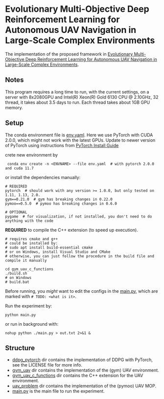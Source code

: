 # Evolutionary Multi-Objective Deep Reinforcement Learning for Autonomous UAV Navigation in Large-Scale Complex Environments

The implementation of the proposed framework in [Evolutionary Multi-Objective Deep Reinforcement Learning for Autonomous UAV Navigation in Large-Scale Complex Environments](https://doi.org/10.1145/3583131.3590446).

## Notes
This program requires a long time to run, with the current settings,
on a server with 8x2080GPU and Intel(R) Xeon(R) Gold 6130 CPU @ 2.10GHz, 32 thread,
it takes about 3.5 days to run. Each thread takes about 1GB GPU memory.

## Setup

The conda environment file is [env.yaml](./env.yaml).
Here we use PyTorch with CUDA 2.0.0, which might not work with the latest GPUs.
Update to newer version of PyTorch using instructions from [PyTorch Install Guide](https://pytorch.org/get-started/locally/)

crete new environment by 

```shell
 conda env create -n <ENVNAME> --file env.yaml  # with pytorch 2.0.0 and cuda 11.7
```

or install the dependencies manually:

```
# REQUIRED
pytorch  # should work with any version >= 1.0.0, but only tested on 1.11, 1.13, 2.0.
gym==0.21.0  # gym has breaking changes in 0.22.0
pymoo==0.5.0  # pymoo has breaking changes in 0.6.0

# OPTIONAL
pygame  # for visualization, if not installed, you don't need to do anything with the code
```

**REQUIRED** to compile the C++ extension (to speed up execution).

```shell
# requires cmake and g++
# could be installed by:
# sudo apt install build-essential cmake
# or on Windows, install Visual Studio and CMake
# otherwise, you can just follow the procedure in the build file and compile it manually

cd gym_uav_c_functions
./build.sh
# on Windows
# build.bat
```

Before running, you *might* want to edit the configs in the [main.py](./main.py),
which are marked with `# TODO: <what is it>`.

Run the experiment by:

```shell
python main.py
```

or run in background with:

```shell
nohup python ./main.py > out.txt 2>&1 &
```

## Structure
* [ddpg_pytorch](./ddpg_pytorch) dir contains the implementation of DDPG with PyTorch, see the LICENSE file for more info.
* [gym_uav](./gym_uav) dir contains the implementation of the (gym) UAV environment.
* [gym_uav_c_functions](./gym_uav_c_functions) dir contains the C++ extension for the UAV environment.
* [uav_problem](./uav_problem) dir contains the implementation of the (pymoo) UAV MOP.
* [main.py](./main.py) is the main file to run the experiment.
